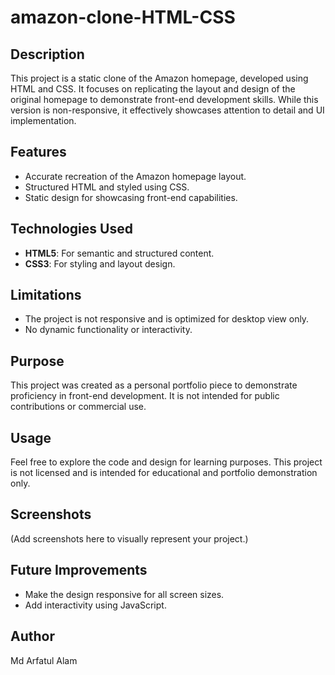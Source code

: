 # amazon-clone-HTML-CSS

## Description

This project is a static clone of the Amazon homepage, developed using HTML and CSS. It focuses on replicating the layout and design of the original homepage to demonstrate front-end development skills. While this version is non-responsive, it effectively showcases attention to detail and UI implementation.

## Features

- Accurate recreation of the Amazon homepage layout.
- Structured HTML and styled using CSS.
- Static design for showcasing front-end capabilities.

## Technologies Used

- **HTML5**: For semantic and structured content.
- **CSS3**: For styling and layout design.

## Limitations

- The project is not responsive and is optimized for desktop view only.
- No dynamic functionality or interactivity.

## Purpose

This project was created as a personal portfolio piece to demonstrate proficiency in front-end development. It is not intended for public contributions or commercial use.

## Usage

Feel free to explore the code and design for learning purposes. This project is not licensed and is intended for educational and portfolio demonstration only.

## Screenshots

(Add screenshots here to visually represent your project.)

## Future Improvements

- Make the design responsive for all screen sizes.
- Add interactivity using JavaScript.

## Author

Md Arfatul Alam

